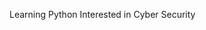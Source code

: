 

Learning Python
Interested in Cyber Security

<!---
AbuYusufalAdnani/AbuYusufalAdnani is a ✨ special ✨ repository because its `README.md` (this file) appears on your GitHub profile.
You can click the Preview link to take a look at your changes.
--->

